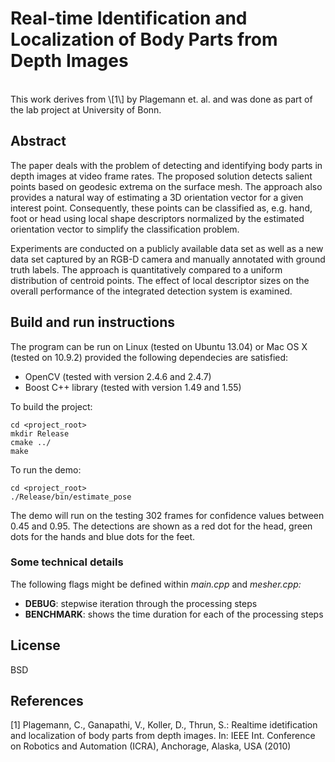 Real-time Identification and Localization of Body Parts from Depth Images
=========
<br>
This work derives from \[1\] by Plagemann et. al. and was done as part of the lab project at University of Bonn.

Abstract
----
The paper deals with the problem of detecting and identifying body parts in depth images at video frame rates. The proposed solution detects salient points based on geodesic extrema on the surface mesh. The approach also provides a natural way of estimating a 3D orientation vector for a given interest point. Consequently, these points can be classified as, e.g. hand, foot or head using local shape descriptors normalized by the estimated orientation vector to simplify the classification problem.

Experiments are conducted on a publicly available data set as well as a new data set captured by an RGB-D camera and manually annotated with ground truth labels. The approach is quantitatively compared to a uniform distribution of centroid points. The effect of local descriptor sizes on the overall performance of the integrated detection system is examined.

Build and run instructions
----
The program can be run on Linux (tested on Ubuntu 13.04) or Mac OS X (tested on 10.9.2) provided the following dependecies are satisfied:
  - OpenCV (tested with version 2.4.6 and 2.4.7)
  - Boost C++ library (tested with version 1.49 and 1.55)

To build the project:
```
cd <project_root>
mkdir Release
cmake ../
make
```

To run the demo:
```
cd <project_root>
./Release/bin/estimate_pose
```

The demo will run on the testing 302 frames for confidence values between 0.45 and 0.95. The detections are shown as a red dot for the head, green dots for the hands and blue dots for the feet.

### Some technical details

The following flags might be defined within *main.cpp* and *mesher.cpp:*
- **DEBUG**: stepwise iteration through the processing steps
- **BENCHMARK**: shows the time duration for each of the processing steps


License
----

BSD

References
----
\[1\] Plagemann, C., Ganapathi, V., Koller, D., Thrun, S.: Realtime idetification and localization of body parts from depth images. In: IEEE Int. Conference on Robotics and Automation (ICRA), Anchorage, Alaska, USA (2010)
